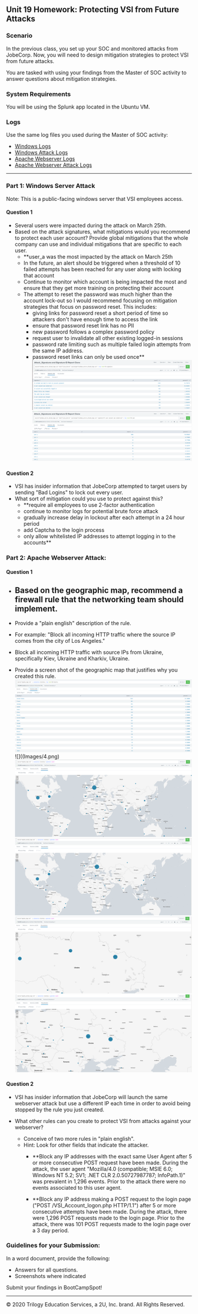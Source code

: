 ## Unit 19 Homework: Protecting VSI from Future Attacks

### Scenario

In the previous class,  you set up your SOC and monitored attacks from JobeCorp. Now, you will need to design mitigation strategies to protect VSI from future attacks. 

You are tasked with using your findings from the Master of SOC activity to answer questions about mitigation strategies.

### System Requirements 

You will be using the Splunk app located in the Ubuntu VM.

### Logs

Use the same log files you used during the Master of SOC activity:

- [Windows Logs](resources/windows_server_logs.csv)
- [Windows Attack Logs](resources/windows_server_attack_logs.csv)
- [Apache Webserver Logs](resources/apache_logs.txt	)
- [Apache Webserver Attack Logs](resources/apache_attack_logs.txt	)

---

### Part 1: Windows Server Attack

Note: This is a public-facing windows server that VSI employees access.
 
#### Question 1
- Several users were impacted during the attack on March 25th.
- Based on the attack signatures, what mitigations would you recommend to protect each user account? Provide global mitigations that the whole company can use and individual mitigations that are specific to each user.
  - **user_a was the most impacted by the attack on March 25th
  - In the future, an alert should be triggered when a threshold of 10 failed attempts has been reached for any user along with locking that account
  - Continue to monitor which account is being impacted the most and ensure that they get more training on protecting their account
  - The attempt to reset the password was much higher than the account lock-out so I would recommend focusing on mitigation strategies that focus on password reset. This includes:
    - giving links for password reset a short period of time so attackers don't have enough time to access the link
    - ensure that password reset link has no PII
    - new password follows a complex password policy
    - request user to invalidate all other existing logged-in sessions
    - password rate limiting such as multiple failed login attempts from the same IP address.
    - password reset links can only be used once**
![](Images/1.png)
![](Images/2.png)
  
#### Question 2
- VSI has insider information that JobeCorp attempted to target users by sending "Bad Logins" to lock out every user.
- What sort of mitigation could you use to protect against this?
  - **require all employees to use 2-factor authentication
  - continue to monitor logs for potential brute force attack
  - gradually increase delay in lockout after each attempt in a 24 hour period
  - add Captcha to the login process
  - only allow whitelisted IP addresses to attempt logging in to the accounts**

### Part 2: Apache Webserver Attack:

#### Question 1
- Based on the geographic map, recommend a firewall rule that the networking team should implement.
  - 
- Provide a "plain english" description of the rule.
 - For example: "Block all incoming HTTP traffic where the source IP comes from the city of Los Angeles."
  - Block all incoming HTTP traffic with source IPs from Ukraine, specifically Kiev, Ukraine and Kharkiv, Ukraine.

- Provide a screen shot of the geographic map that justifies why you created this rule. 
![](Images/3.png)
![]((Images/4.png)
![](Images/5.png)
![](Images/6.png)
![](Images/7.png)
![](Images/8.png)

#### Question 2

- VSI has insider information that JobeCorp will launch the same webserver attack but use a different IP each time in order to avoid being stopped by the rule you just created.

- What other rules can you create to protect VSI from attacks against your webserver?
  - Conceive of two more rules in "plain english". 
  - Hint: Look for other fields that indicate the attacker.
    - **Block any IP addresses with the exact same User Agent after 5 or more consecutive POST request have been made. During the attack, the user agent "Mozilla/4.0 (compatible; MSIE 6.0; Windows NT 5.2; SV1; .NET CLR 2.0.50727987787; InfoPath.1)" was prevalent in 1,296 events. Prior to the attack there were no events associated to this user agent. 

    - **Block any IP address making a POST request to the login page ("POST /VSI_Account_logon.php HTTP/1.1") after 5 or more consecutive attempts have been made. During the attack, there were 1,296 POST requests made to the login page. Prior to the attack, there was 101 POST requests made to the login page over a 3 day period.


### Guidelines for your Submission:
  
In a word document, provide the following:
- Answers for all questions.
- Screenshots where indicated

Submit your findings in BootCampSpot!

---

© 2020 Trilogy Education Services, a 2U, Inc. brand. All Rights Reserved.

